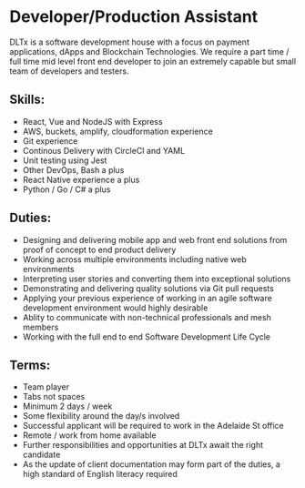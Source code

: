 # Developer/Production Assistant 

DLTx is a software development house with a focus on payment applications, dApps and Blockchain Technologies.  We require a part time / full time mid level front end developer to join an extremely capable but small team of developers and testers.

## Skills: 
* React, Vue and NodeJS with Express
* AWS, buckets, amplify, cloudformation experience
* Git experience
* Continous Delivery with CircleCI and YAML
* Unit testing using Jest
* Other DevOps, Bash a plus
* React Native experience a plus
* Python / Go / C# a plus
 
## Duties: 
* Designing and delivering mobile app and web front end solutions from proof of concept to end product delivery
* Working across multiple environments including native web environments
* Interpreting user stories and converting them into exceptional solutions
* Demonstrating and delivering quality solutions via Git pull requests
* Applying your previous experience of working in an agile software development environment would highly desirable
* Ablity to communicate with non-technical professionals and mesh members
* Working with the full end to end Software Development Life Cycle
 
## Terms: 
* Team player
* Tabs not spaces
* Minimum 2 days / week
* Some flexibility around the day/s involved
* Successful applicant will be required to work in the Adelaide St office
* Remote / work from home available
* Further responsibilities and opportunities at DLTx await the right candidate
* As the update of client documentation may form part of the duties, a high standard of English literacy required

